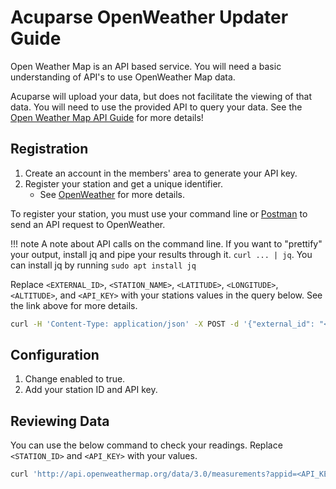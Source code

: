 # Acuparse OpenWeather Updater Guide

Open Weather Map is an API based service. You will need a basic understanding of API's to use OpenWeather Map data.

Acuparse will upload your data, but does not facilitate the viewing of that data. You will need to use the provided API
to query your data. See the [Open Weather Map API Guide](https://openweathermap.org/api) for more details!

## Registration

1. Create an account in the members' area to generate your API key.
1. Register your station and get a unique identifier.
    - See [OpenWeather](https://openweathermap.org/stations#steps) for more details.

To register your station, you must use your command line or [Postman](https://www.postman.com) to send an API request
to OpenWeather.

!!! note
    A note about API calls on the command line. If you want to "prettify" your output, install jq and pipe your results
    through it. `curl ... | jq`. You can install jq by running `sudo apt install jq`

Replace `<EXTERNAL_ID>`, `<STATION_NAME>`, `<LATITUDE>`, `<LONGITUDE>`, `<ALTITUDE>`, and `<API_KEY>` with your stations
values in the query below. See the link above for more details.

```bash
curl -H 'Content-Type: application/json' -X POST -d '{"external_id": "<EXTERNAL_ID>","name": "<STATION_NAME>","latitude": <LATITUDE>,"longitude": <LONGITUDE>,"altitude": <ALTITUDE>}' 'http://api.openweathermap.org/data/3.0/stations?appid=<API_KEY>'
```

## Configuration

1. Change enabled to true.
1. Add your station ID and API key.

## Reviewing Data

You can use the below command to check your readings. Replace `<STATION_ID>` and `<API_KEY>` with your values.

```bash
curl 'http://api.openweathermap.org/data/3.0/measurements?appid=<API_KEY>&station_id=<STATION_ID>&type=d&limit=100&from=0&to=3000000000'
```
